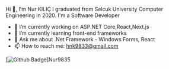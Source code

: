 Hi 👋, I'm Nur KILIÇ
I graduated from Selcuk University Computer Engineering in 2020.
I'm a Software Developer
- 🔭 I’m currently working on ASP.NET Core,React,Next.js
- 🌱 I’m currently learning front-end frameworks
- 💬 Ask me about .Net Framework - Windows Forms, React
- 📫 How to reach me: hnk9833@gmail.com

[![Github Badge](https://img.shields.io/badge/-Github-000?style=quare&labelColor=000&logo=Github&logoColor=white&link=link)]Nur9835
